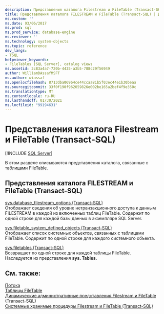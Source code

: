 ```yaml
---
description: Представления каталога Filestream и FileTable (Transact-SQL)
title: Представления каталога FILESTREAM и FileTable (Transact-SQL) | Документация Майкрософт
ms.custom: ''
ms.date: 03/06/2017
ms.prod: sql
ms.prod_service: database-engine
ms.reviewer: ''
ms.technology: system-objects
ms.topic: reference
dev_langs:
- TSQL
helpviewer_keywords:
- FileTables [SQL Server], catalog views
ms.assetid: 2c83a4a7-720b-4435-a3b5-788c29f56949
author: WilliamDAssafMSFT
ms.author: wiassaf
ms.openlocfilehash: 8713dba06964ce44ccaa81b5f03ec44e1b30beaa
ms.sourcegitcommit: 33f0f190f962059826e002be165a2bef4f9e350c
ms.translationtype: MT
ms.contentlocale: ru-RU
ms.lasthandoff: 01/30/2021
ms.locfileid: "99194631"
---
```

# <a name="filestream-and-filetable-catalog-views-transact-sql"></a>Представления каталога Filestream и FileTable (Transact-SQL)
[!INCLUDE [SQL Server](../../includes/applies-to-version/sqlserver.md)]

  В этом разделе описываются представления каталога, связанные с таблицами FileTable.  
  
## <a name="filestream-and-filetable-catalog-views-transact-sql"></a>Представления каталога FILESTREAM и FileTable (Transact-SQL)
 [sys.database_filestream_options (Transact-SQL)](../../relational-databases/system-catalog-views/sys-database-filestream-options-transact-sql.md)  
 Отображает сведения об уровне нетранзакционного доступа к данным FILESTREAM в каждой из включенных таблиц FileTable. Содержит по одной строке для каждой базы данных в экземпляре SQL Server.  
  
 [sys.filetable_system_defined_objects (Transact-SQL)](../../relational-databases/system-catalog-views/sys-filetable-system-defined-objects-transact-sql.md)  
 Отображает список системных объектов, связанных с таблицами FileTable. Содержит по одной строке для каждого системного объекта.  
  
 [sys.filetables (Transact-SQL)](../../relational-databases/system-catalog-views/sys-filetables-transact-sql.md)  
 Возвращает по одной строке для каждой таблицы FileTable. Наследуется из представления **sys. Tables**.  

## <a name="see-also"></a>См. также:
[Потока](../../relational-databases/blob/filestream-sql-server.md)
<br>[Таблицы FileTable](../../relational-databases/blob/filetables-sql-server.md)
<br>[Динамические административные представления Filestream и FileTable (Transact-SQL)](../system-dynamic-management-views/filestream-and-filetable-dynamic-management-views-transact-sql.md)
<br>[Системные хранимые процедуры Filestream и FileTable (Transact-SQL)](../system-stored-procedures/filestream-and-filetable-system-stored-procedures.md)
  
  
